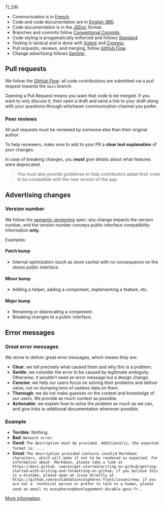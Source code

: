 TL;DR:
- Communication is in [French](https://www.legifrance.gouv.fr/loda/article_lc/LEGIARTI000006421209).
- Code and code documentation are in [English (BR)](https://en.wikipedia.org/wiki/English_as_a_lingua_franca).
- Code documentation is in the [JSDoc](https://jsdoc.app/) format.
- Branches and commits follow [Conventional Commits](https://dev.to/varbsan/a-simplified-convention-for-naming-branches-and-commits-in-git-il4).
- Code styling is progamatically enforced and follows [Standard](https://standardjs.com/).
- Testing is tactical and is done with [Vutest](https://vutest.dev) and [Cypress](https://www.cypress.io/).
- Pull requests, reviews, and merging, follow [GitHub Flow](https://guides.github.com/introduction/flow/).
- Change advertising follows [SemVer](http://semver.org/).

## Pull requests

We follow the [GitHub Flow](https://guides.github.com/introduction/flow/): 
all code contributions are submitted via a pull request towards the `main` 
branch.

Opening a Pull Request means you want that code to be merged. If you want to 
only discuss it, then open a draft and send a link to your draft along with 
your questions through whichever communication channel you prefer.

### Peer reviews

All pull requests must be reviewed by someone else than their original author.

To help reviewers, make sure to add to your PR a **clear text explanation** 
of your changes.

In case of breaking changes, you **must** give details about what features were 
deprecated.

> You must also provide guidelines to help contributors adapt their code to be 
> compatible with the new version of the app.

## Advertising changes

### Version number

We follow the [semantic versioning](http://semver.org/) spec: any change 
impacts the version number, and the version number conveys public interface 
compatibility information **only**.

Examples:

#### Patch bump

- Internal optimization (such as store cache) with no consequence on the stores
  public interface. 

#### Minor bump

- Adding a helper, adding a component, implementing a feature, etc.

#### Major bump

- Renaming or deprecating a component.
- Breaking changes to a public interface.

## Error messages

### Great error messages

We strive to deliver great error messages, which means they are:

- **Clear**: we tell precisely what caused them and why this is a problem.
- **Gentle**: we consider the error to be caused by legitimate ambiguity. 
  Otherwise, it wouldn't need an error message but a design change.
- **Concise**: we help our users focus on solving their problems and deliver 
  value, not on dumping tons of useless data on them.
- **Thorough**: we do not make guesses on the context and knowledge of our 
  users. We provide as much context as possible.
- **Actionable**: we explain how to solve the problem as much as we can, and 
  give links to additional documentation whenever possible.

### Example

- **Terrible**: Nothing.
- **Bad**: `Network error`.
- **Good**: `The description must be provided. Additionally, the expected format
  is: ...`.
- **Great**: `The description provided contains invalid Markdown characters,
  which will make it not to be rendered as expected. For information about 
  Markdown, please take a look at https://docs.github.
  com/en/get-started/writing-on-github/getting-started-with-writing-and-formatting-on-github;
  if you believe this is a mistake, please open an issue directly at
  https://github.com/ecolabdata/ecospheres-front/issues/new; if you are not a 
  technical person or prefer to talk to a human, please send an email to
  ecospheres@developpement-durable.gouv.fr.`.

[More information](https://blogs.mulesoft.com/dev/api-dev/api-best-practices-response-handling/).
